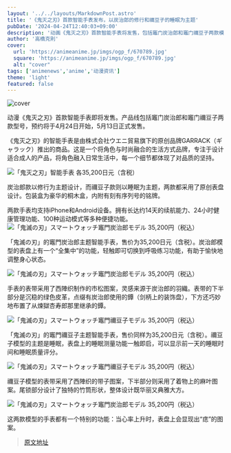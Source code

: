 ```yaml
---
layout: '../../layouts/MarkdownPost.astro'
title: '《鬼灭之刃》首款智能手表发布，以炭治郎的修行和禰豆子的睡眠为主题'
pubDate: '2024-04-24T12:40:03+09:00'
description: '动画《鬼灭之刃》首款智能手表将发售，包括竈门炭治郎和竈门禰豆子两款模型，4月24日开始预约，5月13日正式发售。'
author: '高橋克則'
cover:
  url: 'https://animeanime.jp/imgs/ogp_f/670789.jpg'
  square: 'https://animeanime.jp/imgs/ogp_f/670789.jpg'
  alt: "cover"
tags: ['animenews','anime','动漫资讯']
theme: 'light'
featured: false
---
```

![cover](https://animeanime.jp/imgs/ogp_f/670789.jpg) 

动漫《鬼灭之刃》首款智能手表即将发售。产品线包括竈门炭治郎和竈门禰豆子两款型号，预约将于4月24日开始，5月13日正式发售。

《鬼灭之刃》的智能手表是由株式会社ウエニ貿易旗下的原创品牌GARRACK（ギャラック）推出的商品。这是一个将角色与时尚融合的生活方式品牌，专注于设计适合成人的产品，将角色融入日常生活中，每一个细节都体现了对品质的坚持。

![「鬼灭之刃」智能手表 各35,200日元（含税）](https://animeanime.jp/imgs/zoom/670790.jpg)

炭治郎款以修行为主题设计，而禰豆子款则以睡眠为主题，两款都采用了原创表盘设计。包装盒为豪华的桐木盒，内附有刻有序列号的铭牌。

两款手表均支持iPhone和Android设备。拥有长达约14天的续航能力、24小时健康管理功能、100种运动模式等多种便捷功能。 
![「鬼滅の刃」スマートウォッチ竈門炭治郎モデル 35,200円（税込）](https://animeanime.jp/imgs/zoom/670793.jpg)

「鬼滅の刃」的竈門炭治郎主题智能手表，售价为35,200日元（含税）。炭治郎模型的表盘上有一个“全集中”的功能，轻触即可切换到呼吸练习功能，有助于愉快地调整身心状态。

![「鬼滅の刃」スマートウォッチ竈門炭治郎モデル 35,200円（税込）](https://animeanime.jp/imgs/zoom/670792.jpg)

手表的表带采用了西陣织制作的市松图案，灵感来源于炭治郎的羽織。表带的下半部分是沉稳的绿色皮革，点缀有炭治郎使用的鐔（剑柄上的装饰盘），下方还巧妙地布置了从煉獄杏寿郎那里继承的鐔。

![「鬼滅の刃」スマートウォッチ竈門禰豆子モデル 35,200円（税込）](https://animeanime.jp/imgs/zoom/670799.jpg)

「鬼滅の刃」的竈門禰豆子主题智能手表，售价同样为35,200日元（含税）。禰豆子模型的主题是睡眠，表盘上的睡眠测量功能一触即启，可以显示前一天的睡眠时间和睡眠质量评分。

![「鬼滅の刃」スマートウォッチ竈門禰豆子モデル 35,200円（税込）](https://animeanime.jp/imgs/zoom/670802.jpg)

禰豆子模型的表带采用了西陣织的带子图案，下半部分则采用了着物上的麻叶图案。尾锁部分设计了独特的竹筒形状，整体设计既华丽又典雅大方。

![「鬼滅の刃」スマートウォッチ竈門炭治郎モデル 35,200円（税込）](https://animeanime.jp/imgs/zoom/670805.jpg)

这两款模型的手表都有一个特别的功能：当心率上升时，表盘上会显现出“痣”的图案。 

>[原文地址](https://animeanime.jp/article/2024/04/24/84042.html)  